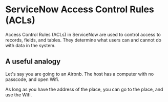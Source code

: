 # ServiceNow Access Control Rules (ACLs)

Access Control Rules (ACLs) in ServiceNow are used to control access to records, fields, and tables. They determine what users can and cannot do with data in the system.

## A useful analogy

Let's say you are going to an Airbnb. The host has a computer with no passcode, and open Wifi. 

As long as you have the address of the place, you can go to the place, and use the Wifi. 


